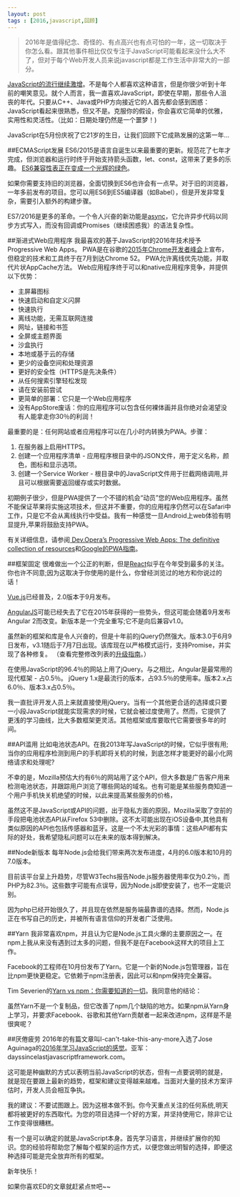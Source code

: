 ```yaml
---
layout: post
tags : [2016,javascript,回顾]
---
```



> 2016年是值得纪念、奇怪的、有点高兴也有点可怕的一年，这一切取决于你怎么看。跟其他事件相比仅仅专注于JavaScript可能看起来没什么大不了，但对于每个Web开发人员来说javascript都是工作生活中非常大的一部分。


[JavaScript的流行继续激增](http://www.modulecounts.com/)。不是每个人都喜欢这种语言，但是你很少听到十年前的嘲笑意见。就个人而言，我一直喜欢JavaScript，即使在早期，那些令人沮丧的年代。只要从C++、Java或PHP方向接近它的人首先都会感到困惑：JavaScript看起来很熟悉，但又不是。克服你的假设，你会喜欢它简单的优雅，实用性和灵活性。（比如：日期处理仍然是一个噩梦！)

JavaScript在5月份庆祝了它21岁的生日，让我们回顾下它成熟发展的这第一年...

##ECMAScript发展
ES6/2015是语言自诞生以来最重要的更新。规范花了七年才完成，但浏览器和运行时终于开始支持箭头函数，let、const，这带来了更多的乐趣。 [ES6兼容性表正在变成一个光辉的绿色](http://kangax.github.io/compat-table/es6/)。

如果你需要支持旧的浏览器，全面切换到ES6也许会有一点早。对于旧的浏览器，一年多前发布的项目。您可以用ES6到ES5编译器（如Babel），但是开发非常复杂，需要引入额外的构建步骤。

ES7/2016是更多的革命。一个令人兴奋的新功能是[async](https://developer.mozilla.org/en-US/docs/Web/JavaScript/Reference/Statements/async_function)，它允许异步代码以同步方式写入，而没有回调或Promises（继续困惑我）的语法复杂性。

##渐进式Web应用程序
我最喜欢的基于JavaScript的2016年技术授予Progressive Web Apps。 PWA是在谷歌的[2015年Chrome开发者峰会](https://developers.google.com/web/shows/cds/2015/progressive-web-apps-chrome-dev-summit-2015)上宣布，但稳定的技术和工具终于在7月到达Chrome 52。 PWA允许离线优先功能，并取代片状AppCache方法。 Web应用程序终于可以和native应用程序竞争，并提供以下优势：

* 主屏幕图标
* 快速启动和自定义闪屏
* 快速执行
* 离线功能，无需互联网连接
* 网址，链接和书签
* 全屏或主题界面
* 沙盒执行
* 本地或基于云的存储
* 更少的设备空间和处理资源
* 更好的安全性（HTTPS是先决条件）
* 从任何搜索引擎轻松发现
* 请在安装前尝试
* 更简单的部署：它只是一个Web应用程序
* 没有AppStore废话：你的应用程序可以包含任何裸体画并且你绝对会渴望没有人能拿走你30％的利润！

最重要的是：任何网站或者应用程序可以在几小时内转换为PWA。步骤：

1. 在服务器上启用HTTPS。
2. 创建一个应用程序清单 - 应用程序根目录中的JSON文件，用于定义名称，颜色，图标和显示选项。
3. 创建一个Service Worker - 根目录中的JavaScript文件用于拦截网络调用,并且可以根据需要返回缓存或实时数据。

初期例子很少，但是PWA提供了一个不错的机会“动员”您的Web应用程序。虽然不能保证苹果将实施这项技术，但这并不重要，你的应用程序仍然可以在Safari中工作，只是它不会从离线执行中受益。我有一种感觉一旦Android上web体验有明显提升,苹果将鼓励支持PWA。

有关详细信息，请参阅[ Dev.Opera’s Progressive Web Apps: The definitive collection of resources](https://dev.opera.com/articles/pwa-resources/)和[Google的PWA指南](https://developers.google.com/web/progressive-web-apps/)。

##框架固定
很难做出一个公正的判断，但是[React](https://facebook.github.io/react/)似乎在今年受到最多的关注。你也许不同意;因为这取决于你使用的是什么，你曾经浏览过的地方和你说过的话！

[Vue.js](https://vuejs.org/)已经普及，2.0版本于9月发布。

[AngularJS](https://angularjs.org/)可能已经失去了它在2015年获得的一些势头，但这可能会随着9月发布Angular 2而改变。新版本是一个完全重写;它不是向后兼容v1.0。

虽然新的框架和库是令人兴奋的，但是十年前的jQuery仍然强大。版本3.0于6月9日发布，v3.1随后于7月7日出现。该库现在以严格模式运行，支持Promise，并实现了各种修复。 （查看完整修改列表的[升级指南](http://jquery.com/upgrade-guide/3.0/)。）

在使用JavaScript的96.4％的网站上用了jQuery。与之相比，Angular是最常用的现代框架 - 占0.5％。 jQuery 1.x是最流行的版本，占93.5％的使用率。版本2.x占6.0％、版本3.x占0.5％。

我一直批评开发人员上来就直接使用jQuery。当有一个其他更合适的选择或只要一小段JavaScript就能实现需求的时候，它就会被过度使用了。然而，它提供了更浅的学习曲线，比大多数框架更灵活。其他框架或库要取代它需要很多年的时间。

##API滥用
比如电池状态API。在我2013年写JavaScript的时候，它似乎很有用;当你的应用程序检测到用户的手机即将关机的时候，到底怎样才能更好的最小化网络请求和处理呢?

不幸的是，Mozilla预估大约有6％的网站用了这个API​​，但大多数是广告客户用来检测电池状态，并跟踪用户浏览了哪些网站的域名。也有可能是某些服务商知道一个用户手机快关机绝望的时候，以此来提高某些服务的价格，

虽然这不是JavaScript或API的问题，出于隐私方面的原因，Mozilla采取了空前的手段把电池状态API从Firefox 53中删除。这不太可能出现在iOS设备中,其他具有类似原因的API也包括传感器和蓝牙。这是一个不太光彩的事情：这些API都有实际的好处，我希望隐私问题可以在未来的版本得到解决。

##Node新版本
每年Node.js会给我们带来两次发布进度，4月的6.0版本和10月的7.0版本。

目前该平台呈上升趋势，尽管W3Techs报告Node.js服务器使用率仅为0.2％，而PHP为82.3％。这些数字可能有点误导，因为Node.js即使安装了，也不一定能识别。

因为php已经开始很久了，并且现在依然是服务端最靠谱的选择。然而，Node.js正在书写自己的历史，并被所有语言信仰的开发者广泛使用。

##Yarn
我非常喜欢npm，并且认为它是Node.js工具火爆的主要原因之一。在npm上我从来没有遇到过太多的问题，但我不是在Facebook这样大的项目上工作。

Facebook的工程师在10月份发布了Yarn。它是一个新的Node.js包管理器，旨在比npm更快更稳定。它依赖于npm注册表，因此可以和npm保持完全兼容。

Tim Severien的[Yarn vs npm：你需要知道的一切](https://www.sitepoint.com/yarn-vs-npm/)。我同意他的结论：

虽然Yarn不是一个复制品，但它改善了npm几个缺陷的地方。如果npm从Yarn身上学习，并要求Facebook、谷歌和其他Yarn贡献者一起来改进npm，这样是不是很爽呢？

##厌倦疲劳
2016年的有篇文章叫I-can't-take-this-any-more入选了Jose Aguinaga的[2016年学习JavaScript的感觉](https://hackernoon.com/how-it-feels-to-learn-javascript-in-2016-d3a717dd577f#.e4rkosi1w)。亚军：dayssincelastjavascriptframework.com。

这可能是种幽默的方式以表明当前JavaScript的状态，但有一点要说明的就是，就是现在要跟上最新的趋势，框架和建议变得越来越难。当面对大量的技术方案评估时，开发人员会相互争执。

我的建议：不要试图跟上。因为这根本做不到。你今天重点关注的任何系统,明天都将被更好的东西取代。为您的项目选择一个好的方案，并坚持使用它，除非它让工作变得很糟糕。

有一个是可以确定的就是JavaScript本身。首先学习语言，并继续扩展你的知识。您的经验将帮助您了解每个框架的运作方式，以便您做出明智的选择，即便这种选择可能是完全放弃所有的框架。

新年快乐！


如果你喜欢ED的文章就赶紧点`赞`吧~~


